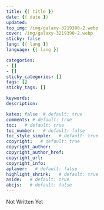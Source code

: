 ```yaml
---
title: {{ title }}
date: {{ date }}
updated:
top_img: /img/galaxy-3219390-2.webp
cover: /img/galaxy-3219390-2.webp
sticky: false
lang: {{ lang }}
language: {{ lang }}

categories:
- []
- []
sticky_categories: []
tags: []
sticky_tags: []

keywords:
description:

katex: false  # default: true
comments: # default: true
toc:   # default: true
toc_number:   # default: false
toc_style_simple:   # default: true
copyright:   # default: true
copyright_author:
copyright_author_href:
copyright_url:
copyright_info:
aplayer:   # default: false
highlight_shrink:   # default: true
aside:   # default: true
abcjs:   # default: false
---
```


Not Written Yet